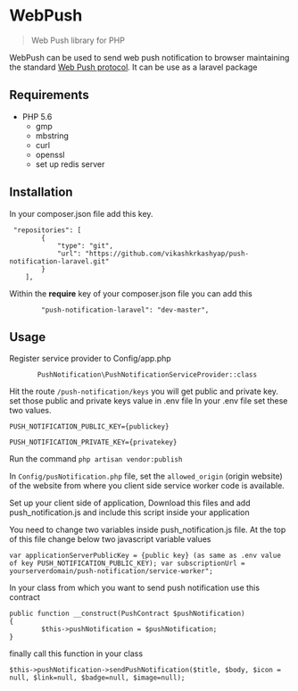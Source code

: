 # WebPush
> Web Push library for PHP

WebPush can be used to send web push notification to browser maintaining the standard  [Web Push protocol](https://tools.ietf.org/html/draft-thomson-webpush-protocol-00).
It can be use as a laravel package

## Requirements
* PHP 5.6
  * gmp
  * mbstring
  * curl
  * openssl
  * set up redis server


## Installation
In your composer.json file add this key.

```$xslt
 "repositories": [
        {
            "type": "git",
            "url": "https://github.com/vikashkrkashyap/push-notification-laravel.git"
        }
    ],
```

Within the **require** key of your composer.json file you can add this

```        "push-notification-laravel": "dev-master",```

## Usage

Register service provider to Config/app.php

``        PushNotification\PushNotificationServiceProvider::class
``

Hit the route ```/push-notification/keys``` you will get public and private key. set those public and private keys value in .env file
In your .env file set these two values.

``PUSH_NOTIFICATION_PUBLIC_KEY={publickey}``

``PUSH_NOTIFICATION_PRIVATE_KEY={privatekey}``


Run the command ``php artisan vendor:publish``

In ``Config/pusNotification.php`` file, set the `allowed_origin` (origin website) of the website from where you client side service worker code is available.



Set up your client side of application, Download this files and add push_notification.js and include this script inside your application


You need to change two variables inside push_notification.js file. At the top of this file change below two javascript variable values


``
var applicationServerPublicKey = {public key} (as same as .env value of key PUSH_NOTIFICATION_PUBLIC_KEY);
var subscriptionUrl = yourserverdomain/push-notification/service-worker";
``


In your class from which you want to send push notification use this contract

````
public function __construct(PushContract $pushNotification)
{
        $this->pushNotification = $pushNotification;
}

````

finally call this function in your class

``
$this->pushNotification->sendPushNotification($title, $body, $icon = null, $link=null, $badge=null, $image=null);
``



